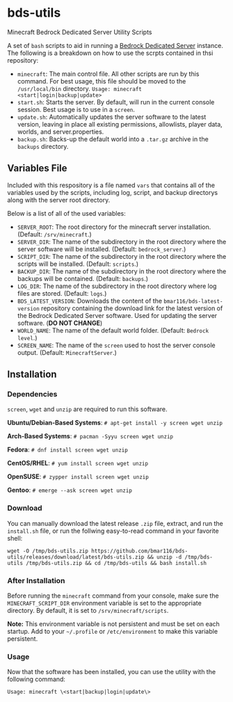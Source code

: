 # bds-utils
Minecraft Bedrock Dedicated Server Utility Scripts

A set of `bash` scripts to aid in running a [Bedrock Dedicated Server](https://minecraft.wiki/w/Bedrock_Dedicated_Server) instance. The following is a breakdown on how to use the scrpts contained in thsi repository:

- `minecraft`: The main control file. All other scripts are run by this command. For best usage, this file should be moved to the `/usr/local/bin` directory. `Usage: minecraft <start|login|backup|update>`
- `start.sh`: Starts the server. By default, will run in the current console session. Best usage is to use in a `screen`.
- `update.sh`: Automatically updates the server software to the latest version, leaving in place all existing permissions, allowlists, player data, worlds, and server.properties.
- `backup.sh`: Backs-up the default world into a `.tar.gz` archive in the `backups` directory.

## Variables File
Included with this respository is a file named `vars` that contains all of the variables used by the scripts, including log, script, and backup directorys along with the server root directory.

Below is a list of all of the used variables:

- `SERVER_ROOT`: The root directory for the minecraft server installation. \(Default: `/srv/minecraft`.\)
- `SERVER_DIR`: The name of the subdirectory in the root directory where the server software will be installed. \(Default: `bedrock_server`.\)
- `SCRIPT_DIR`: The name of the subdirectory in the root directory where the scripts will be installed. \(Default: `scripts`.\)
- `BACKUP_DIR`: The name of the subdirectory in the root directory where the backups will be contained. \(Default: `backups`.\)
- `LOG_DIR`: The name of the subdirectory in the root directory where log files are stored. \(Default: `logs`.\)
- `BDS_LATEST_VERSION`: Downloads the content of the `bmar116/bds-latest-version` repository containing the download link for the latest version of the Bedrock Dedicated Server software. Used for updating the server software. \(**DO NOT CHANGE**\)
- `WORLD_NAME`: The name of the default world folder. \(Default: `Bedrock level`.\)
- `SCREEN_NAME`: The name of the `screen` used to host the server console output. \(Default: `MinecraftServer`.)

## Installation
### Dependencies
`screen`, `wget` and `unzip` are required to run this software.

**Ubuntu/Debian-Based Systems**: ```# apt-get install -y screen wget unzip```

**Arch-Based Systems**: ```# pacman -Syyu screen wget unzip```

**Fedora**: ```# dnf install screen wget unzip```

**CentOS/RHEL**: ```# yum install screen wget unzip```

**OpenSUSE**: ```# zypper install screen wget unzip```

**Gentoo**: ```# emerge --ask screen wget unzip```

### Download
You can manually download the latest release `.zip` file, extract, and run the `install.sh` file, or run the follwing easy-to-read command in your favorite shell:

```wget -O /tmp/bds-utils.zip https://github.com/bmar116/bds-utils/releases/download/latest/bds-utils.zip && unzip -d /tmp/bds-utils /tmp/bds-utils.zip && cd /tmp/bds-utils && bash install.sh```

### After Installation
Before running the `minecraft` command from your console, make sure the `MINECRAFT_SCRIPT_DIR` environment variable is set to the appropriate directory. By default, it is set to `/srv/minecraft/scripts`.

**Note:** This environment variable is not persistent and must be set on each startup. Add to your `~/.profile` or `/etc/environment` to make this variable persistent.

### Usage
Now that the software has been installed, you can use the utility with the following command:

```Usage: minecraft \<start|backup|login|update\>```

